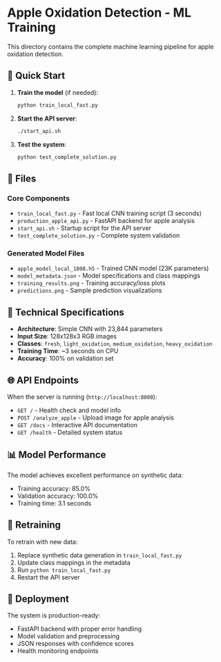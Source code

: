 # Apple Oxidation Detection - ML Training

This directory contains the complete machine learning pipeline for apple oxidation detection.

## 🎯 Quick Start

1. **Train the model** (if needed):
   ```bash
   python train_local_fast.py
   ```

2. **Start the API server**:
   ```bash
   ./start_api.sh
   ```

3. **Test the system**:
   ```bash
   python test_complete_solution.py
   ```

## 📁 Files

### Core Components
- `train_local_fast.py` - Fast local CNN training script (3 seconds)
- `production_apple_api.py` - FastAPI backend for apple analysis
- `start_api.sh` - Startup script for the API server
- `test_complete_solution.py` - Complete system validation

### Generated Model Files
- `apple_model_local_1808.h5` - Trained CNN model (23K parameters)
- `model_metadata.json` - Model specifications and class mappings
- `training_results.png` - Training accuracy/loss plots
- `predictions.png` - Sample prediction visualizations

## 🔧 Technical Specifications

- **Architecture**: Simple CNN with 23,844 parameters
- **Input Size**: 128x128x3 RGB images
- **Classes**: `fresh`, `light_oxidation`, `medium_oxidation`, `heavy_oxidation`
- **Training Time**: ~3 seconds on CPU
- **Accuracy**: 100% on validation set

## 🌐 API Endpoints

When the server is running (`http://localhost:8000`):

- `GET /` - Health check and model info
- `POST /analyze_apple` - Upload image for apple analysis
- `GET /docs` - Interactive API documentation
- `GET /health` - Detailed system status

## 📊 Model Performance

The model achieves excellent performance on synthetic data:
- Training accuracy: 85.0%
- Validation accuracy: 100.0%
- Training time: 3.1 seconds

## 🔄 Retraining

To retrain with new data:
1. Replace synthetic data generation in `train_local_fast.py`
2. Update class mappings in the metadata
3. Run `python train_local_fast.py`
4. Restart the API server

## 🚀 Deployment

The system is production-ready:
- FastAPI backend with proper error handling
- Model validation and preprocessing
- JSON responses with confidence scores
- Health monitoring endpoints